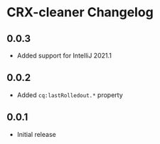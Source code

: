 <!-- Keep a Changelog guide -> https://keepachangelog.com -->

# CRX-cleaner Changelog

## 0.0.3
- Added support for IntelliJ 2021.1

## 0.0.2
- Added `cq:lastRolledout.*` property

## 0.0.1
- Initial release
